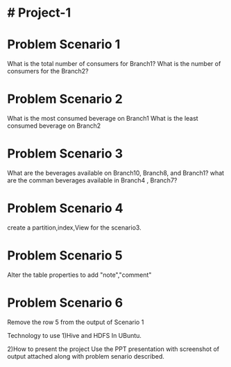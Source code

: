 # # Project-1

# Problem Scenario 1

What is the total number of consumers for Branch1?
What is the number of consumers for the Branch2?

# Problem Scenario 2 

What is the most consumed beverage on Branch1
What is the least consumed beverage on Branch2

# Problem Scenario 3

What are the beverages available on Branch10, Branch8, and Branch1?
what are the comman beverages available in Branch4 , Branch7?

# Problem Scenario 4

create a partition,index,View for the scenario3.

# Problem Scenario 5

Alter the table properties to add "note","comment"

# Problem Scenario 6

Remove the row 5 from the output of Scenario 1 

Technology to use
1)Hive and HDFS In UBuntu.

2)How to present the project
Use the PPT presentation with screenshot of output attached along with problem senario described.
